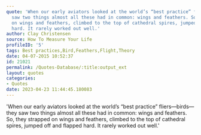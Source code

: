 ```yaml
---
quote: 'When our early aviators looked at the world’s “best practice” fliers—birds—they
  saw two things almost all these had in common: wings and feathers. So, they strapped
  on wings and feathers, climbed to the top of cathedral spires, jumped off and flapped
  hard. It rarely worked out well.'
author: Clay Christensen
source: How To Measure Your Life
profileID: '5'
tags: Best practices,Bird,Feathers,Flight,Theory
date: 04-07-2015 10:52:37
id: 21021
permalink: /Quotes-Database/:title:output_ext
layout: quotes
categories:
- Quotes
date: 2023-04-23 11:44:45.180083
---
```

'When our early aviators looked at the world’s “best practice” fliers—birds—they
  saw two things almost all these had in common: wings and feathers. So, they strapped
  on wings and feathers, climbed to the top of cathedral spires, jumped off and flapped
  hard. It rarely worked out well.'